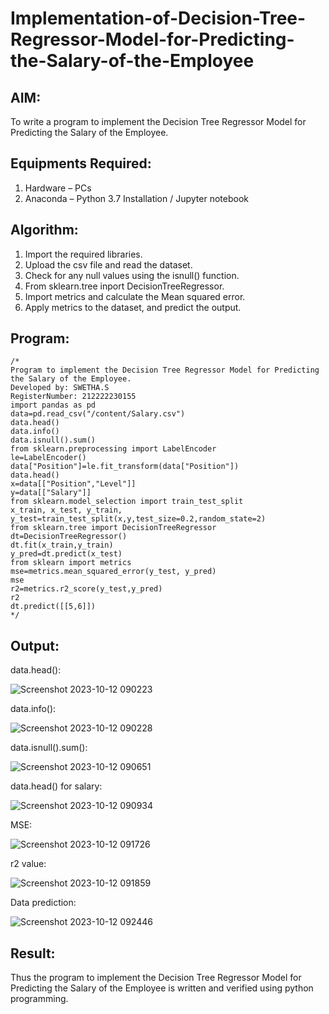 # Implementation-of-Decision-Tree-Regressor-Model-for-Predicting-the-Salary-of-the-Employee

## AIM:
To write a program to implement the Decision Tree Regressor Model for Predicting the Salary of the Employee.

## Equipments Required:
1. Hardware – PCs
2. Anaconda – Python 3.7 Installation / Jupyter notebook

## Algorithm:

1. Import the required libraries.
2. Upload the csv file and read the dataset.
3. Check for any null values using the isnull() function.
4. From sklearn.tree inport DecisionTreeRegressor.
5. Import metrics and calculate the Mean squared error.
6. Apply metrics to the dataset, and predict the output.

## Program:
```
/*
Program to implement the Decision Tree Regressor Model for Predicting the Salary of the Employee.
Developed by: SWETHA.S
RegisterNumber: 212222230155
import pandas as pd
data=pd.read_csv("/content/Salary.csv")
data.head()
data.info()
data.isnull().sum()
from sklearn.preprocessing import LabelEncoder
le=LabelEncoder()
data["Position"]=le.fit_transform(data["Position"])
data.head()
x=data[["Position","Level"]]
y=data[["Salary"]]
from sklearn.model_selection import train_test_split
x_train, x_test, y_train, y_test=train_test_split(x,y,test_size=0.2,random_state=2)
from sklearn.tree import DecisionTreeRegressor
dt=DecisionTreeRegressor()
dt.fit(x_train,y_train)
y_pred=dt.predict(x_test)
from sklearn import metrics
mse=metrics.mean_squared_error(y_test, y_pred)
mse
r2=metrics.r2_score(y_test,y_pred)
r2
dt.predict([[5,6]])
*/
```

## Output:

data.head():

![Screenshot 2023-10-12 090223](https://github.com/swethaselvarajm/Implementation-of-Decision-Tree-Regressor-Model-for-Predicting-the-Salary-of-the-Employee/assets/119525603/368dce81-c0ad-4477-a051-a332a58701fe)

data.info():

![Screenshot 2023-10-12 090228](https://github.com/swethaselvarajm/Implementation-of-Decision-Tree-Regressor-Model-for-Predicting-the-Salary-of-the-Employee/assets/119525603/aafe33b1-80ad-4db6-9153-87e15635da7f)

data.isnull().sum():

![Screenshot 2023-10-12 090651](https://github.com/swethaselvarajm/Implementation-of-Decision-Tree-Regressor-Model-for-Predicting-the-Salary-of-the-Employee/assets/119525603/b85967ac-f73a-4791-acf8-4b36207cabca)

data.head() for salary:

![Screenshot 2023-10-12 090934](https://github.com/swethaselvarajm/Implementation-of-Decision-Tree-Regressor-Model-for-Predicting-the-Salary-of-the-Employee/assets/119525603/d5a2007a-0ea4-49fe-907b-89ceb313ad46)

MSE:

![Screenshot 2023-10-12 091726](https://github.com/swethaselvarajm/Implementation-of-Decision-Tree-Regressor-Model-for-Predicting-the-Salary-of-the-Employee/assets/119525603/c538b1ba-6ce8-46a4-9167-87c1c9b639a0)

r2 value:

![Screenshot 2023-10-12 091859](https://github.com/swethaselvarajm/Implementation-of-Decision-Tree-Regressor-Model-for-Predicting-the-Salary-of-the-Employee/assets/119525603/32f4ed9e-2725-4688-b3f1-718923d7b28e)

Data prediction:

![Screenshot 2023-10-12 092446](https://github.com/swethaselvarajm/Implementation-of-Decision-Tree-Regressor-Model-for-Predicting-the-Salary-of-the-Employee/assets/119525603/930f0531-781b-47b4-8154-8e955f66a927)

## Result:
Thus the program to implement the Decision Tree Regressor Model for Predicting the Salary of the Employee is written and verified using python programming.
